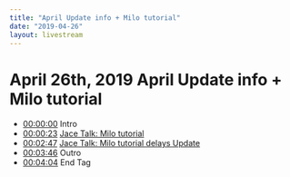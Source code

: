 ```yaml
---
title: "April Update info + Milo tutorial"
date: "2019-04-26"
layout: livestream
---
```

# April 26th, 2019 April Update info + Milo tutorial
* [00:00:00](https://youtu.be/-eBlSsTmUSE?t=0) Intro
* [00:00:23](https://youtu.be/-eBlSsTmUSE?t=23) [Jace Talk: Milo tutorial](./transcriptions/yt--eBlSsTmUSE,23.92,167.8.md)
* [00:02:47](https://youtu.be/-eBlSsTmUSE?t=167) [Jace Talk: Milo tutorial delays Update](./transcriptions/yt--eBlSsTmUSE,167.8,226.24.md)
* [00:03:46](https://youtu.be/-eBlSsTmUSE?t=226) Outro
* [00:04:04](https://youtu.be/-eBlSsTmUSE?t=244) End Tag
